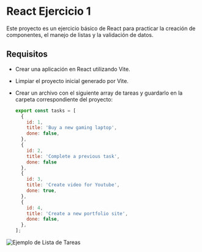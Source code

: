 # React Ejercicio 1

Este proyecto es un ejercicio básico de React para practicar la creación de componentes, el manejo de listas y la validación de datos.

## Requisitos

- Crear una aplicación en React utilizando Vite.
- Limpiar el proyecto inicial generado por Vite.
- Crear un archivo con el siguiente array de tareas y guardarlo en la carpeta correspondiente del proyecto:

  ```javascript
  export const tasks = [
    {
      id: 1,
      title: 'Buy a new gaming laptop',
      done: false,
    },
    {
      id: 2,
      title: 'Complete a previous task',
      done: false
    },
    {
      id: 3,
      title: 'Create video for Youtube',
      done: true,
    },
    {
      id: 4,
      title: 'Create a new portfolio site',
      done: false,
    },
  ];
![Ejemplo de Lista de Tareas](./assets/TodoList.jpg)
